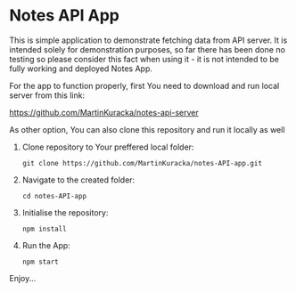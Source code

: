# Notes API App

This is simple application to demonstrate fetching data from API server. It is intended solely for demonstration purposes, so far there has been done no testing so please consider this fact when using it - it is not intended to be fully working and deployed Notes App.

For the app to function properly, first You need to download and run local server from this link:

https://github.com/MartinKuracka/notes-api-server

As other option, You can also clone this repository and run it locally as well

1. Clone repository to Your preffered local folder:

   ``git clone https://github.com/MartinKuracka/notes-API-app.git``

2. Navigate to the created folder:

   ``cd notes-API-app``

3. Initialise the repository:

   ``npm install``

4. Run the App:

   ``npm start``

Enjoy...

